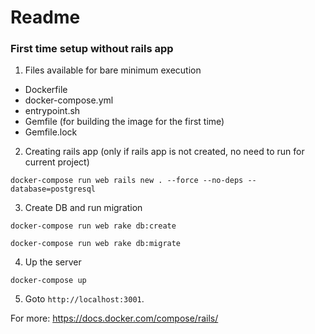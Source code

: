 # Readme

### First time setup without rails app

1. Files available for bare minimum execution
  - Dockerfile
  - docker-compose.yml
  - entrypoint.sh
  - Gemfile (for building the image for the first time)
  - Gemfile.lock

2. Creating rails app (only if rails app is not created, no need to run for current project)

`docker-compose run web rails new . --force --no-deps --database=postgresql`

3. Create DB and run migration

`docker-compose run web rake db:create`

`docker-compose run web rake db:migrate`

4. Up the server

`docker-compose up`

5. Goto `http://localhost:3001`.


For more: https://docs.docker.com/compose/rails/
